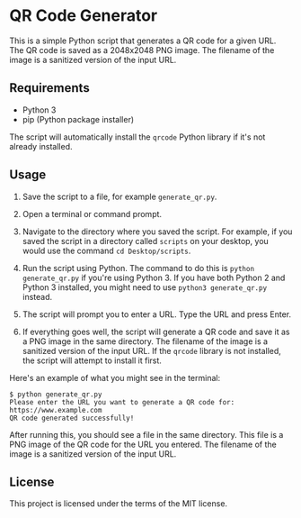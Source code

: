 # QR Code Generator

This is a simple Python script that generates a QR code for a given URL. The QR code is saved as a 2048x2048 PNG image. The filename of the image is a sanitized version of the input URL.

## Requirements

- Python 3
- pip (Python package installer)

The script will automatically install the `qrcode` Python library if it's not already installed.

## Usage

1. Save the script to a file, for example `generate_qr.py`.

2. Open a terminal or command prompt.

3. Navigate to the directory where you saved the script. For example, if you saved the script in a directory called `scripts` on your desktop, you would use the command `cd Desktop/scripts`.

4. Run the script using Python. The command to do this is `python generate_qr.py` if you're using Python 3. If you have both Python 2 and Python 3 installed, you might need to use `python3 generate_qr.py` instead.

5. The script will prompt you to enter a URL. Type the URL and press Enter.

6. If everything goes well, the script will generate a QR code and save it as a PNG image in the same directory. The filename of the image is a sanitized version of the input URL. If the `qrcode` library is not installed, the script will attempt to install it first.

Here's an example of what you might see in the terminal:

    $ python generate_qr.py
    Please enter the URL you want to generate a QR code for: https://www.example.com
    QR code generated successfully!

After running this, you should see a file in the same directory. This file is a PNG image of the QR code for the URL you entered. The filename of the image is a sanitized version of the input URL.

## License

This project is licensed under the terms of the MIT license.
